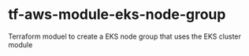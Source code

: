 # tf-aws-module-eks-node-group
Terraform moduel to create a EKS node group that uses the EKS cluster module
